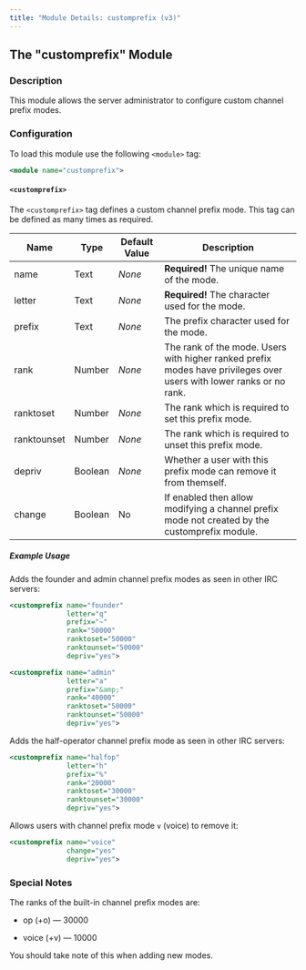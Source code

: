 ```yaml
---
title: "Module Details: customprefix (v3)"
---
```


## The "customprefix" Module

### Description

This module allows the server administrator to configure custom channel prefix modes.

### Configuration

To load this module use the following `<module>` tag:

```xml
<module name="customprefix">
```

#### `<customprefix>`

The `<customprefix>` tag defines a custom channel prefix mode. This tag can be defined as many times as required.

Name        | Type    | Default Value | Description
----------- | ------- | ------------- | -----------
name        | Text    | *None*        | **Required!** The unique name of the mode.
letter      | Text    | *None*        | **Required!** The character used for the mode.
prefix      | Text    | *None*        | The prefix character used for the mode.
rank        | Number  | *None*        | The rank of the mode. Users with higher ranked prefix modes have privileges over users with lower ranks or no rank.
ranktoset   | Number  | *None*        | The rank which is required to set this prefix mode.
ranktounset | Number  | *None*        | The rank which is required to unset this prefix mode.
depriv      | Boolean | *None*        | Whether a user with this prefix mode can remove it from themself.
change      | Boolean | No            | If enabled then allow modifying a channel prefix mode not created by the customprefix module.

##### Example Usage

Adds the founder and admin channel prefix modes as seen in other IRC servers:

```xml
<customprefix name="founder"
              letter="q"
              prefix="~"
              rank="50000"
              ranktoset="50000"
              ranktounset="50000"
              depriv="yes">

<customprefix name="admin"
              letter="a"
              prefix="&amp;"
              rank="40000"
              ranktoset="50000"
              ranktounset="50000"
              depriv="yes">
```

Adds the half-operator channel prefix mode as seen in other IRC servers:

```xml
<customprefix name="halfop"
              letter="h"
              prefix="%"
              rank="20000"
              ranktoset="30000"
              ranktounset="30000"
              depriv="yes">
```

Allows users with channel prefix mode `v` (voice) to remove it:

```xml
<customprefix name="voice"
              change="yes"
              depriv="yes">
```

### Special Notes

The ranks of the built-in channel prefix modes are:

- op (+o) &mdash; 30000

- voice (+v) &mdash; 10000

You should take note of this when adding new modes.
